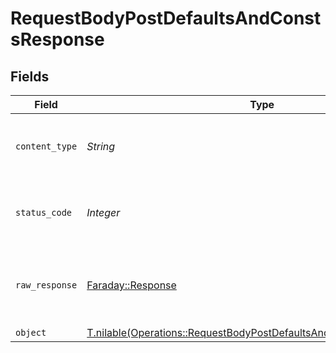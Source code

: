 # RequestBodyPostDefaultsAndConstsResponse


## Fields

| Field                                                                                                                                          | Type                                                                                                                                           | Required                                                                                                                                       | Description                                                                                                                                    |
| ---------------------------------------------------------------------------------------------------------------------------------------------- | ---------------------------------------------------------------------------------------------------------------------------------------------- | ---------------------------------------------------------------------------------------------------------------------------------------------- | ---------------------------------------------------------------------------------------------------------------------------------------------- |
| `content_type`                                                                                                                                 | *String*                                                                                                                                       | :heavy_check_mark:                                                                                                                             | HTTP response content type for this operation                                                                                                  |
| `status_code`                                                                                                                                  | *Integer*                                                                                                                                      | :heavy_check_mark:                                                                                                                             | HTTP response status code for this operation                                                                                                   |
| `raw_response`                                                                                                                                 | [Faraday::Response](https://www.rubydoc.info/gems/faraday/Faraday/Response)                                                                    | :heavy_minus_sign:                                                                                                                             | Raw HTTP response; suitable for custom response parsing                                                                                        |
| `object`                                                                                                                                       | [T.nilable(Operations::RequestBodyPostDefaultsAndConstsResponseBody)](../../models/operations/requestbodypostdefaultsandconstsresponsebody.md) | :heavy_minus_sign:                                                                                                                             | OK                                                                                                                                             |